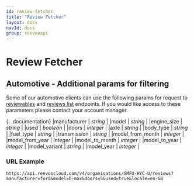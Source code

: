 ```yaml
---
id: review-fetcher
title: "Review Fetcher"
layout: docs
navId: docs
group: reevooapi
---
```


# Review Fetcher

## Automotive - Additional params for filtering

Some of our automotive clients can use the following params for request to [reviewables](../reviewable/reviewable-list)
and [reviews list](../review/review-list) endpoints. If you would like access to these parameters please contact your account manager.

{: .documentation}
|manufacturer         | *string*  |
|model                | *string*  |
|engine_size          | *string*  |
|used                 | *boolean* |
|doors                | *integer* |
|axle                 | *string*  |
|body_type            | *string*  |
|fuel_type            | *string*  |
|transmission         | *string*  |
|model_from_month     | *integer* |
|model_from_year      | *integer* |
|model_to_month       | *integer* |
|model_to_year        | *integer* |
|model_variant        | *string*  |
|model_year           | *integer* |

### URL Example

`https://api.reevoocloud.com/v4/organisations/GMFU-HYC-U/reviews?manufacturer=ford&model=b-max&doors=5&used=true&locale=en-GB`
